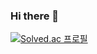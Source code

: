 ### Hi there 👋

[![Solved.ac
프로필](http://mazassumnida.wtf/api/v2/generate_badge?boj=cho00070265)](https://solved.ac/cho00070265)

<!--
**babbaja/babbaja** is a ✨ _special_ ✨ repository because its `README.md` (this file) appears on your GitHub profile.

Here are some ideas to get you started:

- 🔭 I’m currently working on ...
- 🌱 I’m currently learning ...
- 👯 I’m looking to collaborate on ...
- 🤔 I’m looking for help with ...
- 💬 Ask me about ...
- 📫 How to reach me: ...
- 😄 Pronouns: ...
- ⚡ Fun fact: ...
-->
